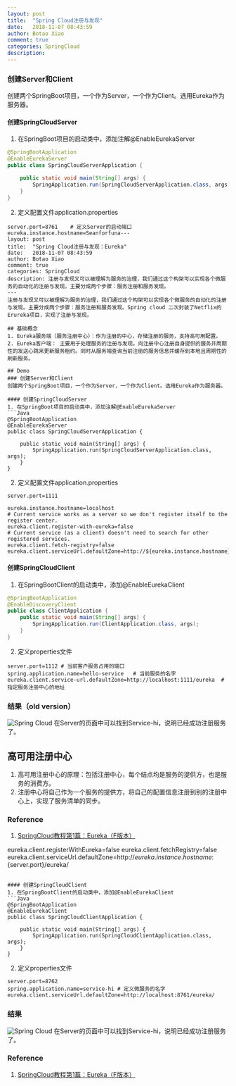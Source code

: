 ```yaml
---
layout: post
title:  "Spring Cloud注册与发现"
date:   2018-11-07 08:43:59
author: Botao Xiao
comment: true
categories: SpringCloud
description: 
---
```

### 创建Server和Client
创建两个SpringBoot项目，一个作为Server，一个作为Client。选用Eureka作为服务器。

#### 创建SpringCloudServer
1. 在SpringBoot项目的启动类中，添加注解@EnableEurekaServer
```Java
@SpringBootApplication
@EnableEurekaServer
public class SpringCloudServerApplication {

	public static void main(String[] args) {
		SpringApplication.run(SpringCloudServerApplication.class, args);
	}
}
```

2. 定义配置文件application.properties
```Properties
server.port=8761	# 定义Server的启动端口
eureka.instance.hostname=Seanforfuna---
layout: post
title:  "Spring Cloud注册与发现：Eureka"
date:   2018-11-07 08:43:59
author: Botao Xiao
comment: true
categories: SpringCloud
description: 注册与发现又可以被理解为服务的治理，我们通过这个构架可以实现各个微服务的自动化的注册与发现。主要分成两个步骤：服务注册和服务发现。
---
注册与发现又可以被理解为服务的治理，我们通过这个构架可以实现各个微服务的自动化的注册与发现。主要分成两个步骤：服务注册和服务发现。Spring cloud 二次封装了Netflix的Erureka项目，实现了注册与发现。

## 基础概念
1. Eureka服务端（服务注册中心）：作为注册的中心，存储注册的服务，支持高可用配置。
2. Eureka客户端： 主要用于处理服务的注册与发现。向注册中心注册自身提供的服务并周期性的发送心跳来更新服务租约。同时从服务端查询当前注册的服务信息并缓存到本地且周期性的刷新服务。

## Demo
### 创建Server和Client
创建两个SpringBoot项目，一个作为Server，一个作为Client。选用Eureka作为服务器。

#### 创建SpringCloudServer
1. 在SpringBoot项目的启动类中，添加注解@EnableEurekaServer
```Java
@SpringBootApplication
@EnableEurekaServer
public class SpringCloudServerApplication {

	public static void main(String[] args) {
		SpringApplication.run(SpringCloudServerApplication.class, args);
	}
}
```

2. 定义配置文件application.properties
```Properties
server.port=1111

eureka.instance.hostname=localhost
# Current service works as a server so we don't register itself to the register center.
eureka.client.register-with-eureka=false
# Current service (as a client) doesn't need to search for other registered services.
eureka.client.fetch-registry=false
eureka.client.serviceUrl.defaultZone=http://${eureka.instance.hostname}:${server.port}/eureka
```

#### 创建SpringCloudClient
1. 在SpringBootClient的启动类中，添加@EnableEurekaClient
```Java
@SpringBootApplication
@EnableDiscoveryClient
public class ClientApplication {
    public static void main(String[] args) {
        SpringApplication.run(ClientApplication.class, args);
    }
}
```

2. 定义properties文件
```Properties
server.port=1112 # 当前客户服务占用的端口
spring.application.name=hello-service   # 当前服务的名字
eureka.client.service-url.defaultZone=http://localhost:1111/eureka  # 指定服务注册中心的地址
```

### 结果（old version）
![Spring Cloud](https://i.imgur.com/UVakJZt.png)
在Server的页面中可以找到Service-hi，说明已经成功注册服务了。

## 高可用注册中心
1. 高可用注册中心的原理：包括注册中心，每个结点均是服务的提供方，也是服务的消费方。
2. 注册中心将自己作为一个服务的提供方，将自己的配置信息注册到别的注册中心上，实现了服务清单的同步。


### Reference
1. [SpringCloud教程第1篇：Eureka（F版本）](https://www.fangzhipeng.com/springcloud/2018/08/30/sc-f1-eureka/)

eureka.client.registerWithEureka=false
eureka.client.fetchRegistry=false
eureka.client.serviceUrl.defaultZone=http://${eureka.instance.hostname}:${server.port}/eureka/
```

#### 创建SpringCloudClient
1. 在SpringBootClient的启动类中，添加@EnableEurekaClient
```Java
@SpringBootApplication
@EnableEurekaClient
public class SpringCloudClientApplication {

	public static void main(String[] args) {
		SpringApplication.run(SpringCloudClientApplication.class, args);
	}
}
```

2. 定义properties文件
```Properties
server.port=8762
spring.application.name=service-hi # 定义微服务的名字
eureka.client.serviceUrl.defaultZone=http://localhost:8761/eureka/
```

### 结果
![Spring Cloud](https://i.imgur.com/UVakJZt.png)
在Server的页面中可以找到Service-hi，说明已经成功注册服务了。


### Reference
1. [SpringCloud教程第1篇：Eureka（F版本）](https://www.fangzhipeng.com/springcloud/2018/08/30/sc-f1-eureka/)
